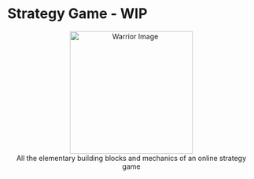 # Strategy Game - WIP

<p align="center">
  <img src="https://svgsilh.com/svg/2029530-8bc34a.svg" alt="Warrior Image" width="auto" height="250px" />
  <br>
  All the elementary building blocks and mechanics of an online strategy game
</p>
